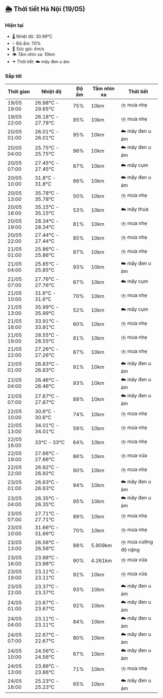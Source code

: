 ## 🌦️ Thời tiết Hà Nội (19/05)

### Hiện tại

- 🌡️ Nhiệt độ: 30.99℃
- 💦 Độ ẩm: 70%
- 💨 Sức gió: 4m/s
- 👁️ Tầm nhìn xa: 10km
- ☂️ Thời tiết: ☁️ mây đen u ám

### Sắp tới

| Thời gian | Nhiệt độ | Độ ẩm | Tầm nhìn xa | Thời tiết |
| --- | --- | --- | --- | --- |
| 19/05 19:00 | 26.98℃ - 29.65℃ | 75% | 10km | ⛈️ mưa nhẹ |
| 19/05 22:00 | 26.18℃ - 27.78℃ | 85% | 10km | ⛈️ mưa nhẹ |
| 20/05 01:00 | 26.01℃ - 26.01℃ | 95% | 10km | ☁️ mây đen u ám |
| 20/05 04:00 | 25.75℃ - 25.75℃ | 96% | 10km | ☁️ mây đen u ám |
| 20/05 07:00 | 27.45℃ - 27.45℃ | 87% | 10km | ☁️ mây cụm |
| 20/05 10:00 | 31.8℃ - 31.8℃ | 66% | 10km | ☁️ mây đen u ám |
| 20/05 13:00 | 35.78℃ - 35.78℃ | 50% | 10km | ⛈️ mưa nhẹ |
| 20/05 16:00 | 35.15℃ - 35.15℃ | 53% | 10km | ☁️ mây thưa |
| 20/05 19:00 | 28.34℃ - 28.34℃ | 81% | 10km | ⛈️ mưa nhẹ |
| 20/05 22:00 | 27.44℃ - 27.44℃ | 85% | 10km | ⛈️ mưa nhẹ |
| 21/05 01:00 | 25.86℃ - 25.86℃ | 87% | 10km | ⛈️ mưa nhẹ |
| 21/05 04:00 | 25.85℃ - 25.85℃ | 93% | 10km | ☁️ mây đen u ám |
| 21/05 07:00 | 27.76℃ - 27.76℃ | 87% | 10km | ☁️ mây cụm |
| 21/05 10:00 | 31.6℃ - 31.6℃ | 70% | 10km | ⛈️ mưa nhẹ |
| 21/05 13:00 | 35.99℃ - 35.99℃ | 52% | 10km | ☁️ mây cụm |
| 21/05 16:00 | 33.91℃ - 33.91℃ | 60% | 10km | ⛈️ mưa nhẹ |
| 21/05 19:00 | 28.55℃ - 28.55℃ | 81% | 10km | ⛈️ mưa nhẹ |
| 21/05 22:00 | 27.26℃ - 27.26℃ | 87% | 10km | ⛈️ mưa nhẹ |
| 22/05 01:00 | 26.83℃ - 26.83℃ | 91% | 10km | ☁️ mây đen u ám |
| 22/05 04:00 | 26.46℃ - 26.46℃ | 93% | 10km | ☁️ mây đen u ám |
| 22/05 07:00 | 27.87℃ - 27.87℃ | 88% | 10km | ☁️ mây đen u ám |
| 22/05 10:00 | 30.6℃ - 30.6℃ | 74% | 10km | ⛈️ mưa nhẹ |
| 22/05 13:00 | 34.01℃ - 34.01℃ | 59% | 10km | ⛈️ mưa nhẹ |
| 22/05 16:00 | 33℃ - 33℃ | 64% | 10km | ⛈️ mưa nhẹ |
| 22/05 19:00 | 27.66℃ - 27.66℃ | 86% | 10km | ⛈️ mưa vừa |
| 22/05 22:00 | 26.92℃ - 26.92℃ | 90% | 10km | ⛈️ mưa nhẹ |
| 23/05 01:00 | 26.63℃ - 26.63℃ | 94% | 10km | ☁️ mây đen u ám |
| 23/05 04:00 | 26.35℃ - 26.35℃ | 95% | 10km | ☁️ mây đen u ám |
| 23/05 07:00 | 27.71℃ - 27.71℃ | 89% | 10km | ⛈️ mưa nhẹ |
| 23/05 10:00 | 31.66℃ - 31.66℃ | 70% | 10km | ⛈️ mưa nhẹ |
| 23/05 13:00 | 26.56℃ - 26.56℃ | 88% | 5.909km | ⛈️ mưa cường độ nặng |
| 23/05 16:00 | 23.98℃ - 23.98℃ | 90% | 4.261km | ⛈️ mưa vừa |
| 23/05 19:00 | 23.11℃ - 23.11℃ | 92% | 10km | ⛈️ mưa vừa |
| 23/05 22:00 | 23.37℃ - 23.37℃ | 93% | 10km | ☁️ mây đen u ám |
| 24/05 01:00 | 23.67℃ - 23.67℃ | 92% | 10km | ☁️ mây đen u ám |
| 24/05 04:00 | 23.11℃ - 23.11℃ | 84% | 10km | ☁️ mây đen u ám |
| 24/05 07:00 | 22.67℃ - 22.67℃ | 80% | 10km | ☁️ mây đen u ám |
| 24/05 10:00 | 24.56℃ - 24.56℃ | 67% | 10km | ☁️ mây đen u ám |
| 24/05 13:00 | 23.86℃ - 23.86℃ | 71% | 10km | ⛈️ mưa nhẹ |
| 24/05 16:00 | 25.23℃ - 25.23℃ | 65% | 10km | ☁️ mây đen u ám |
